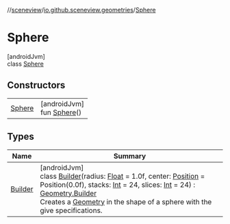 //[sceneview](../../../index.md)/[io.github.sceneview.geometries](../index.md)/[Sphere](index.md)

# Sphere

[androidJvm]\
class [Sphere](index.md)

## Constructors

| | |
|---|---|
| [Sphere](-sphere.md) | [androidJvm]<br>fun [Sphere](-sphere.md)() |

## Types

| Name | Summary |
|---|---|
| [Builder](-builder/index.md) | [androidJvm]<br>class [Builder](-builder/index.md)(radius: [Float](https://kotlinlang.org/api/latest/jvm/stdlib/kotlin/-float/index.html) = 1.0f, center: [Position](../../io.github.sceneview.math/index.md#945960193%2FClasslikes%2F-1571379623) = Position(0.0f), stacks: [Int](https://kotlinlang.org/api/latest/jvm/stdlib/kotlin/-int/index.html) = 24, slices: [Int](https://kotlinlang.org/api/latest/jvm/stdlib/kotlin/-int/index.html) = 24) : [Geometry.Builder](../-geometry/-builder/index.md)<br>Creates a [Geometry](../-geometry/index.md) in the shape of a sphere with the give specifications. |
